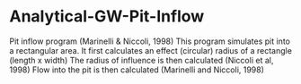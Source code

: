# Analytical-GW-Pit-Inflow
Pit inflow program (Marinelli &amp; Niccoli, 1998) This program simulates pit into a rectangular area. It first calculates an effect (circular) radius of a rectangle (length x width) The radius of influence is then calculated (Niccoli et al, 1998) Flow into the pit is then calculated (Marinelli and Niccoli, 1998)
